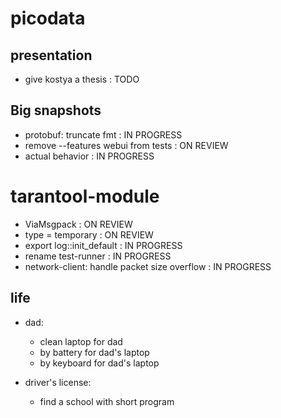 # picodata

## presentation
- give kostya a thesis : TODO

## Big snapshots
- protobuf: truncate fmt             : IN PROGRESS
- remove --features webui from tests : ON REVIEW
- actual behavior                    : IN PROGRESS

# tarantool-module
- ViaMsgpack                                  : ON REVIEW
- type = temporary                            : ON REVIEW
- export log::init_default                    : IN PROGRESS
- rename test-runner                          : IN PROGRESS
- network-client: handle packet size overflow : IN PROGRESS

## life

- dad:
   - clean laptop for dad
   - by battery for dad's laptop
   - by keyboard for dad's laptop

- driver's license:
   - find a school with short program
